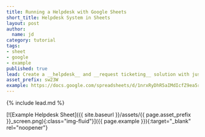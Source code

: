 ```yaml
---
title: Running a Helpdesk with Google Sheets
short_title: Helpdesk System in Sheets
layout: post
author:
  name: jd
category: tutorial
tags:
- sheet
- google
- example
published: true
lead: Create a __helpdesk__ and __request ticketing__ solution with just forms and sheets.
asset_prefix: sw23W
example: https://docs.google.com/spreadsheets/d/1nrxRyDhR5aIMdIcfZ9ea5r4p9aJ0KHCj7MQnh5INpZc/copy
---
```

{% include lead.md %}

[![Example Helpdesk Sheet]({{ site.baseurl }}/assets/{{ page.asset_prefix }}_screen.png){:class="img-fluid"}]({{ page.example }}){:target="_blank" rel="noopener"}